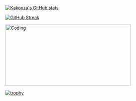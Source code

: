 
[![Kakooza's GitHub stats](https://github-readme-stats.vercel.app/api?username=kaksfrankie256)](https://github.com/anuraghazra/github-readme-stats)

<a href="https://git.io/streak-stats"><img src="https://github-readme-streak-stats.herokuapp.com?user=kaksfrankie256&theme=react&hide_border=true&border_radius=4.3&card_width=400" alt="GitHub Streak" /></a>

<img 
alt="Coding" width="400" height="195" src="https://res.cloudinary.com/practicaldev/image/fetch/s--WXI5d2Ru--/c_limit%2Cf_auto%2Cfl_progressive%2Cq_66%2Cw_800/https://media1.tenor.com/images/0c34272909ee2a4db5606a014082312b/tenor.gif%3Fitemid%3D15828752">

[![trophy](https://github-profile-trophy.vercel.app/?username=kaksfrankie256&theme=juicyfresh)](https://github.com/kaksfrankie256/github-profile-trophy)

<!--
**kaksfrankie256/kaksfrankie256** is a ✨ _special_ ✨ repository because its `README.md` (this file) appears on your GitHub profile.
-->
